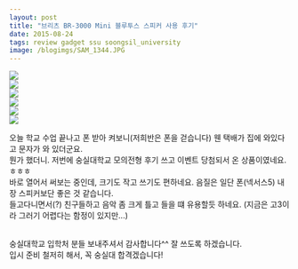 ```yaml
---
layout: post
title: "브리츠 BR-3000 Mini 블루투스 스피커 사용 후기"
date: 2015-08-24
tags: review gadget ssu soongsil_university
image: /blogimgs/SAM_1344.JPG
---
```


<img src="/blogimgs/11873429_983924731659836_6789396665988454229_n.jpg"><br>
<img src="/blogimgs/11028023_983924754993167_2806264849500715027_n.jpg"><br>
<img src="/blogimgs/IMG_20150824_194221.jpg"><br>
<img src="/blogimgs/IMG_20150824_194607.jpg"><br>
<img src="/blogimgs/Screenshot_2015-08-24-20-23-16.png"><br>
<img src="/blogimgs/SAM_1344.JPG"><br>

오늘 학교 수업 끝나고 폰 받아 켜보니(저희반은 폰을 걷습니다) 웬 택배가 집에 와있다고 문자가 와 있더군요.<br>
뭔가 했더니. 저번에 숭실대학교 모의전형 후기 쓰고 이벤트 당첨되서 온 상품이였네요.ㅎㅎㅎ<br>
바로 열어서 써보는 중인데, 크기도 작고 쓰기도 편하네요. 음질은 일단 폰(넥서스5) 내장 스피커보단 좋은 것 같습니다.<br>
들고다니면서(?) 친구들하고 음악 좀 크게 틀고 들을 떄 유용할듯 하네요. (지금은 고3이라 그러기 어렵다는 함정이 있지만...)<br><br>

숭실대학교 입학처 분들 보내주셔서 감사합니다^^ 잘 쓰도록 하겠습니다.<br>
입시 준비 철저히 해서, 꼭 숭실대 합격겠습니다!
